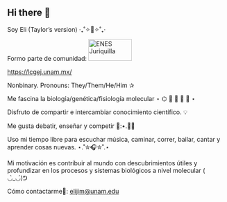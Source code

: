 ## Hi there 👋

Soy Eli (Taylor’s version) ‎‧₊˚✧🪩✧˚₊‧

Formo parte de comunidad:
<a href="https://www.enesjuriquilla.unam.mx/"  target="blank">
  <img src="enesj.png" alt="ENES Juriquilla"
      width="100" height="50" /> </a>

https://lcgej.unam.mx/

Nonbinary. Pronouns: They/Them/He/Him ✰

Me fascina la biología/genética/fisiología molecular  ⋆  ⌬   🔬  🧬 🧫 🧪  ⋆

Disfruto de compartir e intercambiar conocimiento científico. 💡

Me gusta debatir, enseñar y competir 🌱:•.🧪🧠

Uso mi tiempo libre para escuchar música, caminar, correr, bailar, cantar y aprender cosas nuevas. ⋆.˚✮🎧✮˚.⋆

Mi motivación es contribuir al mundo con descubrimientos útiles y profundizar en los procesos y sistemas biológicos a nivel molecular ( ◡̀_◡́)ᕤ

Cómo contactarme🌟: elijim@unam.edu
